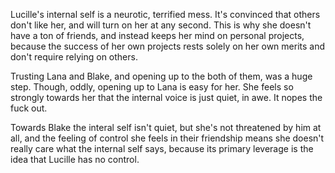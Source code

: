 Lucille's internal self is a neurotic, terrified mess. It's convinced that others don't like her, and will turn on her at any second. This is why she doesn't have a ton of friends, and instead keeps her mind on personal projects, because the success of her own projects rests solely on her own merits and don't require relying on others. 

Trusting Lana and Blake, and opening up to the both of them, was a huge step. Though, oddly, opening up to Lana is easy for her. She feels so strongly towards her that the internal voice is just quiet, in awe. It nopes the fuck out. 

Towards Blake the interal self isn't quiet, but she's not threatened by him at all, and the feeling of control she feels in their friendship means she doesn't really care what the internal self says, because its primary leverage is the idea that Lucille has no control. 